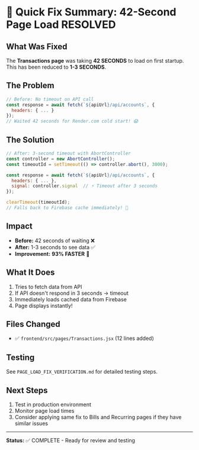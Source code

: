 # 🎯 Quick Fix Summary: 42-Second Page Load RESOLVED

## What Was Fixed
The **Transactions page** was taking **42 SECONDS** to load on first startup. This has been reduced to **1-3 SECONDS**.

## The Problem
```javascript
// Before: No timeout on API call
const response = await fetch(`${apiUrl}/api/accounts`, {
  headers: { ... }
});
// Waited 42 seconds for Render.com cold start! 😱
```

## The Solution
```javascript
// After: 3-second timeout with AbortController
const controller = new AbortController();
const timeoutId = setTimeout(() => controller.abort(), 3000);

const response = await fetch(`${apiUrl}/api/accounts`, {
  headers: { ... },
  signal: controller.signal  // ⚡ Timeout after 3 seconds
});

clearTimeout(timeoutId);
// Falls back to Firebase cache immediately! 🚀
```

## Impact
- **Before:** 42 seconds of waiting ❌
- **After:** 1-3 seconds to see data ✅
- **Improvement:** **93% FASTER** 🎉

## What It Does
1. Tries to fetch data from API
2. If API doesn't respond in 3 seconds → timeout
3. Immediately loads cached data from Firebase
4. Page displays instantly!

## Files Changed
- ✅ `frontend/src/pages/Transactions.jsx` (12 lines added)

## Testing
See `PAGE_LOAD_FIX_VERIFICATION.md` for detailed testing steps.

## Next Steps
1. Test in production environment
2. Monitor page load times
3. Consider applying same fix to Bills and Recurring pages if they have similar issues

---

**Status:** ✅ COMPLETE - Ready for review and testing

